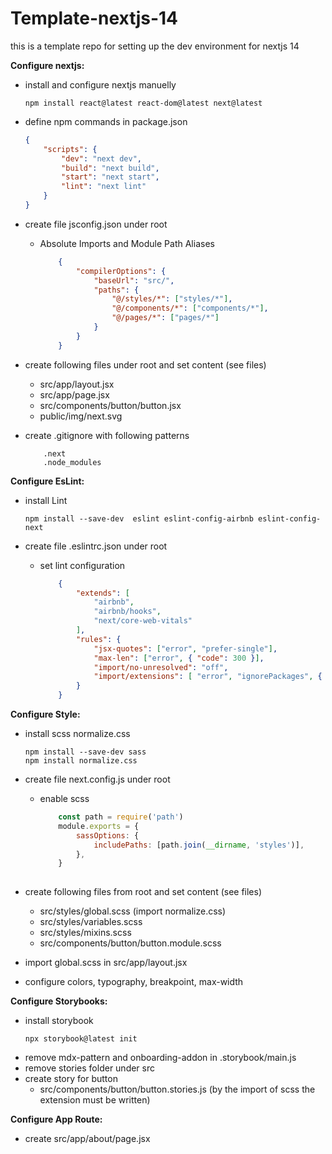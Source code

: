 # Template-nextjs-14
this is a template repo for setting up the dev environment for nextjs 14

**Configure nextjs:**
* install and configure nextjs manuelly
    ```console
    npm install react@latest react-dom@latest next@latest
    ```

* define npm commands in package.json
    ```json
    {
        "scripts": {
            "dev": "next dev",
            "build": "next build",
            "start": "next start",
            "lint": "next lint"
        }
    }
    ```

* create file jsconfig.json under root
    - Absolute Imports and Module Path Aliases
        ```json
            {
                "compilerOptions": {
                    "baseUrl": "src/",
                    "paths": {
                        "@/styles/*": ["styles/*"],
                        "@/components/*": ["components/*"],
                        "@/pages/*": ["pages/*"]
                    }
                }
            }
        ```

* create following files under root and set content (see files)
    - src/app/layout.jsx
    - src/app/page.jsx
    - src/components/button/button.jsx
    - public/img/next.svg


* create .gitignore with following patterns
    ```console
        .next
        .node_modules
    ```

**Configure EsLint:**
* install Lint
    ```console
    npm install --save-dev  eslint eslint-config-airbnb eslint-config-next
    ```

* create file .eslintrc.json under root
    - set lint configuration
        ```json
            {
                "extends": [
                    "airbnb",
                    "airbnb/hooks",
                    "next/core-web-vitals"
                ],
                "rules": {
                    "jsx-quotes": ["error", "prefer-single"],
                    "max-len": ["error", { "code": 300 }],
                    "import/no-unresolved": "off",
                    "import/extensions": [ "error", "ignorePackages", { "": "never" } ]
                }
            }            
        ```

**Configure Style:**
* install scss normalize.css
    ```console
    npm install --save-dev sass
    npm install normalize.css
    ```

* create file next.config.js under root
    - enable scss
        ```js
            const path = require('path')
            module.exports = {
                sassOptions: {
                    includePaths: [path.join(__dirname, 'styles')],
                },
            }
            
        ```
    
* create following files from root and set content (see files)
    - src/styles/global.scss (import normalize.css)
    - src/styles/variables.scss
    - src/styles/mixins.scss
    - src/components/button/button.module.scss

* import global.scss in src/app/layout.jsx
* configure colors, typography, breakpoint, max-width

**Configure Storybooks:**
* install storybook
    ```console
    npx storybook@latest init
    ```
* remove mdx-pattern and onboarding-addon in .storybook/main.js
* remove stories folder under src
* create story for button
    - src/components/button/button.stories.js (by the import of scss the extension must be written)

**Configure App Route:**
* create src/app/about/page.jsx